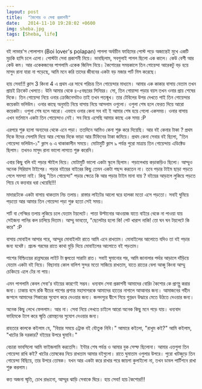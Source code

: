 ```yaml
---
layout: post
title:  "কৈশোর ও সেবা প্রকাশনী"
date:   2014-11-10 19:28:02 +0600
img: sheba.jpg
tags: [Sheba, life]
---
```


বই লাভার'স পোলাপান (Boi lover's polapan) পাগলা অর্বাচীন ফাহিমের পোস্ট পড়ে অজান্তেই মুখে একটি মুচকি হাসি চলে এলো। পোস্টটা সেবা প্রকাশনী নিয়ে। ভাবছিলাম, সবগুলাই পাগল ছিলো এক কালে। কেউ বেশী আর কেউ কম। আর একেকজনের পাগলামি একেক জিনিস নিয়ে। কৈশোরের সময়কালে তিন গোয়েন্দা আরেকটু বড় হয়ে মাসুদ রানা যারা না পড়েছে, আমি মনে করি তাদের জীবনের একটা বড় মজার পার্ট মিস করেছে।

হায় সেবা!!! ক্লাস 3 কিংবা 4 এ প্রথম এর সাথে পরিচয় তিন গোয়েন্দার মাধ্যমে। আমার এক কাকার বাসায় যেতাম তখন প্রায়ই ক্রিকেট খেলতে। উনি আমার থেকে ৪-৫বছরের সিনিয়র। সো, তিন গোয়ান্দা পড়ার বয়স তখন ওনার প্রায় শেষের দিকে। তিন গোয়েন্দা নিয়ে ওনার ক্রেজিনেসটাও তাই তখন পতন্মুখ। তার টেবিলের উপর দেখতে পাই তিন গোয়েন্দার কয়েকটা ভলিউম। ওনার কাছে অনুমতি নিয়ে বাসায় নিয়ে আসলাম ওগুলো। ওগুলা শেষ হলে ফেরত দিয়ে আরো কয়েকটা। ওগুলা শেষ হলে আরো। এভাবে ওনার কেনা সব বই ই আমার শেষ হয়ে গেলো একসময়। ওনার বাসায় এখন বর্তমানে একটা তিন গোয়েন্দাও নেই। সব নিয়ে এসেছি আমার কাছে এক সময় :P

এরপরে শুরু হলো অন্যদের থেকে এনে পড়া। ততদিনে আমিও কেনা শুরু করে দিয়েছি। আর বই কেনার টাকা ? প্রথম দিকে ঈদের সেলামি দিয়ে আর শেষের দিকে ভাড়া আর টিফিনের টাকা জমিয়ে। প্রথম কেনা সেবার বই ছিলো, "তিন গোয়েন্দা ভলিউম-১" ক্লাস ৬ এ থাকাকালীন সময়ে। মোটামুটি ক্লাস ৯ পর্যন্ত পুরো মাত্রায় তিন গোয়েন্দায় এডিক্টেড ছিলাম। তখনও মাসুদ রানা ভালো লাগতে শুরু করেনি।

এবার কিছু বলি বই পড়ার স্টাইল নিয়ে। মোটামুটি ভালো একটা স্কুলে ছিলাম। পড়ালেখায় কড়াকড়িও ছিলো। আম্মুও অনেক সিরিয়াস টাইপের। পড়ার বইয়ের বাইরের কিছু তেমন একটা পছন্দ করতেন না। তবে পড়ার টাইম ছাড়া পড়তে গেলে সমস্যা নাই। কিন্তু "তিন গোয়েন্দা" পড়ার ক্ষেত্রে কি আর পড়ার টাইম মানা যায় ? বইয়ের আড়ালে লুকিয়ে পড়তে গিয়ে যে কত্তবার ধরা খেয়েছি!!!

মাদারটেকে একটা বাসায় থাকতাম নিচ তলায়। রাস্তার লাইটের আলো ঘরে হালকা মতো এসে পড়তো। সবাই ঘুমিয়ে পড়তো আর আমার তিন গোয়েন্দা পড়া শুরু হতো সেই সময়।

শার্ট বা গেন্জির তলায় লুকিয়ে চলে যেতাম টয়লেটে। পাতা উল্টানোর আওয়াজ যাতে বাইরে থেকে না পাওয়া যায় সেইজন্য পানির কল চালিয়ে দিতাম। আম্মু ভাবতো, "ছেলেটার হলো কি! পেট খারাপ নাকি! তো ঘন ঘন টয়লেটে কি করে" :P

বাসায় মোবাইল আসার পরে, আম্মুর মোবাইলটা রাতে আমি এনে রাখতাম। মোবাইলের আলোতে যদিও তা বই পড়ার জন্য যথেষ্ট। প্রচন্ড গরমের রাতে কাথা মুড়ি দিয়ে মোবাইলের আলোতে বই পড়তাম।

পাশের বিল্ডিংয়ের রান্নাঘরের লাইট টা জ্বলতো সারাটা রাত। সবাই ঘুমানোর পর, আমি জানালার পর্দার আড়ালে দাঁড়িয়ে যেতাম একটা বই নিয়ে। বিছানায় কোল বালিশ সুন্দর মতো সাজিয়ে রাখতাম, যাতে রাতের বেলা আব্বু কিংবা আম্মু চেকিংয়ে এলে টের না পায়।

এমন পাগলামি কেবল সেবা'র বইয়ের কারণেই সম্ভব। ধন্যবাদ সেবা প্রকাশনী আমাদের বোরিং কৈশোর কে প্রাণব্ন্ত করার জন্য। ঢাকায় বসে রকি বীচের পাশের প্রশান্ত মহাসাগরকে আমাদের হাতের নাগালে আআনার জন্য। আমাজনের গহীন জন্গলে আমাদের শিকারের সুযোগ করে দেওয়ার জন্য। জলদস্যুর দ্বীপে গিয়ে গুপ্তধন উদ্ধারে মেতে উঠতে দেওয়ার জন্য।

অনেক কিছু লেখে ফেললাম। আর না। সেবা নিয়ে লেখতে চাইলে আরো অনেক কিছু মনে পড়ে যায়। ধন্যবাদ ফাহিমকে ট্যাগ করে স্মৃতি রোমন্থনের সুযোগ দেওয়ার জন্য।


রাহতরে কালকে কইলাম যে, "বিয়ার সময়ে ৫ট্রাক বই যৌতুক নিবি।"
আমারে কইলো, "রাখুম কই?"
আমি কইলাম, "খাটের কি দরকার? বইয়ের উপরে ঘুমাবি।"

বেচারা ভাবসিলো আমি ফাইজলামি করতেসি। ইন্টার শেষ পর্যন্ত ও আমার বুক সেল্ফ ছিলোনা। আমার এত্তগুলা তিন গোয়েন্দা রাখি কই? খাটের তোষকের নিচে রাখতাম আমার বইগুলো। রাতে ঘুমাতাম ওগুলার উপরে। পুরো খাটজুড়ে তিন গোয়েন্দা বিছিয়ে, তার উপরে তোষক। যখন আর একটা করে রাখার পরে জায়গা কুলাইলো না, তখন ডাবল পার্টিশনে রাখা শুরু করলাম।

কত অজনা স্মৃতি, চোখ রাঙানো, আম্মুর ঝাড়ি সেবাকে ঘিরে।
হায় সেবা! হায় কৈশোর!!!